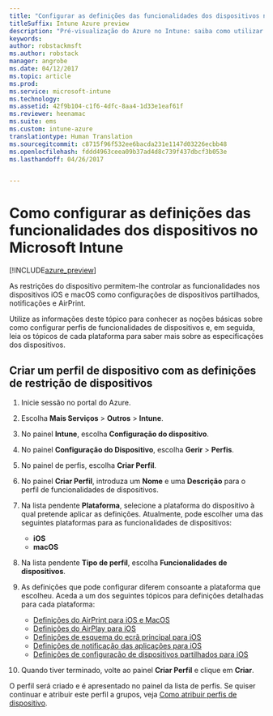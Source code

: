 ```yaml
---
title: "Configurar as definições das funcionalidades dos dispositivos no Intune"
titleSuffix: Intune Azure preview
description: "Pré-visualização do Azure no Intune: saiba como utilizar o Intune para configurar funcionalidades nos dispositivos que gere."
keywords: 
author: robstackmsft
ms.author: robstack
manager: angrobe
ms.date: 04/12/2017
ms.topic: article
ms.prod: 
ms.service: microsoft-intune
ms.technology: 
ms.assetid: 42f9b104-c1f6-4dfc-8aa4-1d33e1eaf61f
ms.reviewer: heenamac
ms.suite: ems
ms.custom: intune-azure
translationtype: Human Translation
ms.sourcegitcommit: c8715f96f532ee6bacda231e1147d03226ecbb48
ms.openlocfilehash: fddd4963ceea09b37ad4d8c739f437dbcf3b053e
ms.lasthandoff: 04/26/2017


---
```


# <a name="how-to-configure-device-feature-settings-in-microsoft-intune"></a>Como configurar as definições das funcionalidades dos dispositivos no Microsoft Intune

[!INCLUDE[azure_preview](../includes/azure_preview.md)]

As restrições do dispositivo permitem-lhe controlar as funcionalidades nos dispositivos iOS e macOS como configurações de dispositivos partilhados, notificações e AirPrint.

Utilize as informações deste tópico para conhecer as noções básicas sobre como configurar perfis de funcionalidades de dispositivos e, em seguida, leia os tópicos de cada plataforma para saber mais sobre as especificações dos dispositivos.

## <a name="create-a-device-profile-containing-device-restriction-settings"></a>Criar um perfil de dispositivo com as definições de restrição de dispositivos

1. Inicie sessão no portal do Azure.
2. Escolha **Mais Serviços** > **Outros** > **Intune**.
3. No painel **Intune**, escolha **Configuração do dispositivo**.
2. No painel **Configuração do Dispositivo**, escolha **Gerir** > **Perfis**.
3. No painel de perfis, escolha **Criar Perfil**.
4. No painel **Criar Perfil**, introduza um **Nome** e uma **Descrição** para o perfil de funcionalidades de dispositivos.
5. Na lista pendente **Plataforma**, selecione a plataforma do dispositivo à qual pretende aplicar as definições. Atualmente, pode escolher uma das seguintes plataformas para as funcionalidades de dispositivos:
    - **iOS**
    - **macOS**
6. Na lista pendente **Tipo de perfil**, escolha **Funcionalidades de dispositivos**. 
7. As definições que pode configurar diferem consoante a plataforma que escolheu. Aceda a um dos seguintes tópicos para definições detalhadas para cada plataforma:
    - [Definições do AirPrint para iOS e MacOS](air-print-settings-for-ios-and-macos.md)
     - [Definições do AirPlay para iOS](airplay-settings-for-ios-devices.md)
    - [Definições de esquema do ecrã principal para iOS](home-screen-settings-for-ios.md)
    - [Definições de notificação das aplicações para iOS](app-notification-settings-for-ios.md)
    - [Definições de configuração de dispositivos partilhados para iOS](shared-device-settings-for-ios.md)

8. Quando tiver terminado, volte ao painel **Criar Perfil** e clique em **Criar**.

O perfil será criado e é apresentado no painel da lista de perfis.
Se quiser continuar e atribuir este perfil a grupos, veja [Como atribuir perfis de dispositivo](how-to-assign-device-profiles.md).




